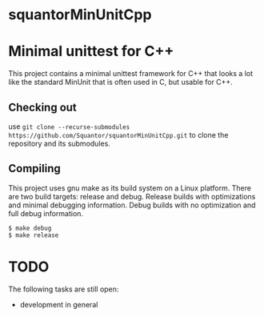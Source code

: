 # squantorMinUnitCpp
# Minimal unittest for C++
This project contains a minimal unittest framework for C++ that looks a lot like the standard MinUnit that is often used in C, but usable for C++.
## Checking out
use ```git clone --recurse-submodules https://github.com/Squantor/squantorMinUnitCpp.git``` to clone the repository and its submodules.
## Compiling
This project uses gnu make as its build system on a Linux platform. There are two build targets: release and debug. Release builds with optimizations and minimal debugging information. Debug builds with no optimization and full debug information.
```
$ make debug
$ make release
```
# TODO
The following tasks are still open:
* development in general

